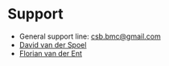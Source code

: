 # Support

- General support line: [csb.bmc@gmail.com](mailto:csb.bmc@gmail.com)
- [David van der Spoel](https://katalog.uu.se/profile/?id=N96-1672)
- [Florian van der Ent](https://katalog.uu.se/empinfo/?id=N18-1840)
 
